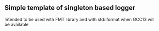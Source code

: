 ## Simple template of singleton based logger

Intended to be used with FMT library and with std::format when GCC13 will be available    

